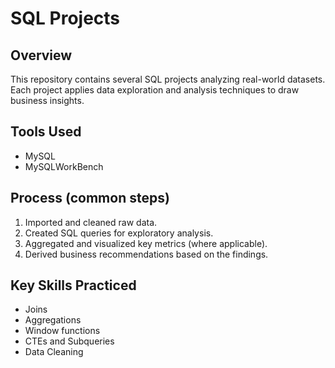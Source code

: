 # SQL Projects

## Overview
This repository contains several SQL projects analyzing real-world datasets. Each project applies data exploration and analysis techniques to draw business insights.

## Tools Used
- MySQL
- MySQLWorkBench

## Process (common steps)
1. Imported and cleaned raw data.
2. Created SQL queries for exploratory analysis.
3. Aggregated and visualized key metrics (where applicable).
4. Derived business recommendations based on the findings.

## Key Skills Practiced
- Joins
- Aggregations
- Window functions
- CTEs and Subqueries
- Data Cleaning

